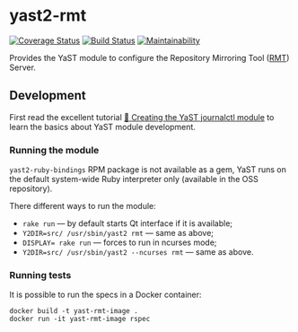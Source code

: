 # yast2-rmt

[![Coverage Status](https://coveralls.io/repos/github/SUSE/yast2-rmt/badge.svg?branch=master)](https://coveralls.io/github/SUSE/yast2-rmt?branch=master)
[![Build Status](https://travis-ci.org/SUSE/yast2-rmt.svg?branch=master)](https://travis-ci.org/SUSE/yast2-rmt)
[![Maintainability](https://api.codeclimate.com/v1/badges/672b5ba57176d8b4be53/maintainability)](https://codeclimate.com/github/SUSE/yast2-rmt/maintainability)

Provides the YaST module to configure the Repository Mirroring Tool ([RMT](https://github.com/SUSE/rmt)) Server.

## Development

First read the excellent tutorial [:green_book: Creating the YaST journalctl module](http://yast.opensuse.org/yast-journalctl-tutorial/) to learn the basics about YaST module development.

### Running the module

`yast2-ruby-bindings` RPM package is not available as a gem, YaST runs on the default system-wide Ruby interpreter only (available in the OSS repository).

There different ways to run the module:

* `rake run` — by default starts Qt interface if it is available;
* `Y2DIR=src/ /usr/sbin/yast2 rmt` — same as above;
* `DISPLAY= rake run` — forces to run in ncurses mode;
* `Y2DIR=src/ /usr/sbin/yast2 --ncurses rmt` — same as above.

### Running tests

It is possible to run the specs in a Docker container:

```
docker build -t yast-rmt-image .
docker run -it yast-rmt-image rspec
```
